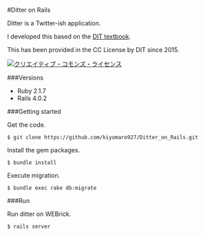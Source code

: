 #Ditter on Rails

Ditter is a Twitter-ish application.

I developed this based on the [DIT textbook](https://github.com/dit-rohm/textbook).

This has been provided in the CC License by DIT since 2015.

<a rel="license" href="http://creativecommons.org/licenses/by-nc/4.0/"><img alt="クリエイティブ・コモンズ・ライセンス" style="border-width:0" src="https://i.creativecommons.org/l/by-nc/4.0/88x31.png" /></a>

###Versions
- Ruby 2.1.7
- Rails 4.0.2

###Getting started

Get the code.

```
$ git clone https://github.com/kiyomaro927/Ditter_on_Rails.git
```

Install the gem packages.

```
$ bundle install
```

Execute migration.

```
$ bundle exec rake db:migrate
```

###Run

Run ditter on WEBrick.

```
$ rails server
```
